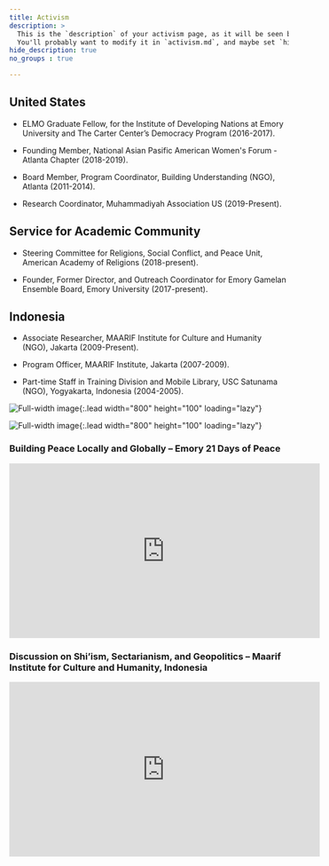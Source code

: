 ```yaml
---
title: Activism
description: >
  This is the `description` of your activism page, as it will be seen by search engines.
  You'll probably want to modify it in `activism.md`, and maybe set `hide_description` to `true` in the front matter.
hide_description: true
no_groups : true

---
```

## United States
 
- ELMO Graduate Fellow, for the Institute of Developing Nations at Emory University  and The Carter Center’s Democracy Program (2016-2017).
 
- Founding Member, National Asian Pasific American Women's Forum - Atlanta Chapter (2018-2019).
- Board Member, Program Coordinator, Building Understanding (NGO), Atlanta (2011-2014).
- Research Coordinator, Muhammadiyah Association US (2019-Present).
 

## Service for Academic Community
- Steering Committee for Religions, Social Conflict, and Peace Unit,
American Academy of Religions (2018-present).
 
- Founder, Former Director, and Outreach Coordinator for Emory Gamelan Ensemble Board, Emory University (2017-present).
 
 
 
## Indonesia 
- Associate Researcher, MAARIF Institute for Culture and Humanity (NGO), Jakarta (2009-Present).
 
- Program Officer, MAARIF Institute, Jakarta (2007-2009).
 
- Part-time Staff in Training Division and Mobile Library, USC Satunama (NGO), Yogyakarta, Indonesia (2004-2005).

![Full-width image](https://sarahmuwahidah.files.wordpress.com/2017/03/14444878_1214585105251020_2805503177160437773_o.jpg){:.lead width="800" height="100" loading="lazy"}

![Full-width image](https://sarahmuwahidah.files.wordpress.com/2017/02/screen-shot-2017-02-09-at-12-12-09-pm.png){:.lead width="800" height="100" loading="lazy"}

### Building Peace Locally and Globally – Emory 21 Days of Peace

<iframe width="560" height="315" src="https://www.youtube.com/embed/4zW7h1epvWQ" frameborder="0" allow="accelerometer; autoplay; clipboard-write; encrypted-media; gyroscope; picture-in-picture" allowfullscreen></iframe>

### Discussion on Shi’ism, Sectarianism, and Geopolitics – Maarif Institute for Culture and Humanity, Indonesia

<iframe width="560" height="315" src="https://www.youtube.com/embed/oHDqRbt8mgk" frameborder="0" allow="accelerometer; autoplay; clipboard-write; encrypted-media; gyroscope; picture-in-picture" allowfullscreen></iframe>